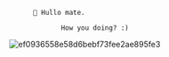           👋 Hullo mate.
 
                 How you doing? :)
                 
                 
![ef0936558e58d6bebf73fee2ae895fe3](https://user-images.githubusercontent.com/75899235/140680350-da7917ce-d085-487e-bff0-a3e32b32cb63.gif)
